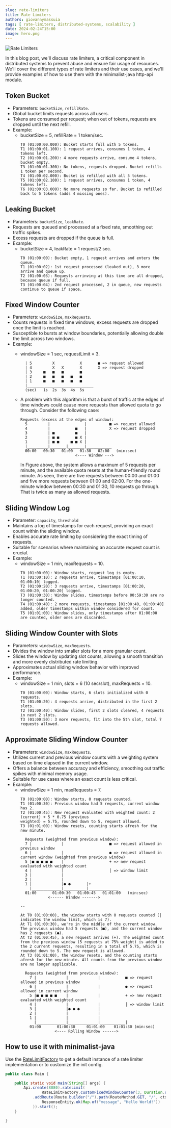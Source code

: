 ```yaml
---
slug: rate-limiters
title: Rate Limiters
authors: giovannymassuia
tags: [ rate-limiters, distributed-systems, scalability ]
date: 2024-02-24T15:00
image: hero.png
---
```


![Rate Limiters](hero.png)

In this blog post, we'll discuss rate limiters, a critical component in distributed systems to
prevent abuse and ensure fair usage of resources. We'll cover the different types of rate
limiters and their use cases, and we'll provide examples of how to use them with the minimalist-java
http-api module.

<!-- truncate -->

## Token Bucket

- Parameters: `bucketSize`, `refillRate`.
- Global bucket limits requests across all users.
- Tokens are consumed per request; when out of tokens, requests are dropped until the next
  refill.
- Example:
    - bucketSize = 5, refillRate = 1 token/sec.
      ```
      T0 (01:00:00.000): Bucket starts full with 5 tokens.
      T1 (01:00:01.100): 1 request arrives, consumes 1 token, 4 tokens left.
      T2 (01:00:01.200): 4 more requests arrive, consume 4 tokens, bucket empty.
      T3 (01:00:01.300): No tokens, requests dropped. Bucket refills 1 token per second.
      T4 (01:00:02.000): Bucket is refilled with all 5 tokens.
      T5 (01:00:02.100): 1 request arrives, consumes 1 token, 4 tokens left.
      T6 (01:00:03.000): No more requests so far. Bucket is refilled back to 5 tokens (adds 4 missing ones).
      ```

## Leaking Bucket

- Parameters: `bucketSize`, `leakRate`.
- Requests are queued and processed at a fixed rate, smoothing out traffic spikes.
- Excess requests are dropped if the queue is full.
- Example:
    - bucketSize = 4, leakRate = 1 request/2 sec.
      ```
      T0 (01:00:00): Bucket empty, 1 request arrives and enters the queue.
      T1 (01:00:02): 1st request processed (leaked out), 3 more arrive and queue up.
      T2 (01:00:03): Requests arrinving at this time are all dropped, because queue if full.
      T3 (01:00:04): 2nd request processed, 2 in queue, new requests continue to queue if space.
      ```

## Fixed Window Counter

- Parameters: `windowSize`, `maxRequests`.
- Counts requests in fixed time windows; excess requests are dropped once the limit is reached.
- Susceptible to bursts at window boundaries, potentially allowing double the limit across two
  windows.
- Example:
    - windowSize = 1 sec, requestLimit = 3.
      ```
        | 5         X           X       ■ => request allowed
        | 4         X   X       X       X => request dropped
        | 3     ■   ■   ■       ■
        | 2     ■   ■   ■   ■   ■
        | 1     ■   ■   ■   ■   ■
        |_____________________________
        (sec)   1s  2s  3s  4s  5s
      ```

    - A problem with this algorithm is that a burst of traffic at the edges of time
      windows could cause more requests than allowed quota to go through. Consider the following
      case:
      ```
      Requests (excess at the edges of window):
        5         |               |          ■ => request allowed
        4         |           ■   |          X => request dropped
        3         | ■         ■   |           
        2         | ■ ■       ■ X |           
        1         | ■ ■     ■ ■ X |           
        |_________|_______|_______|___________
        00:00   00:30   01:00   01:30   02:00   (min:sec)
                              <---- Window --->
      ```
      In Figure above, the system allows a maximum of 5 requests per minute, and the available
      quota
      resets at the human-friendly round minute. As seen, there are five requests between 00:00
      and 01:00 and five more requests between 01:00 and 02:00. For the one-minute window
      between 00:30 and 01:30, 10 requests go through. That is twice as many as allowed
      requests.

## Sliding Window Log

- Parameter: `capacity`, `threshold`
- Maintains a log of timestamps for each request, providing an exact count within the sliding
  window.
- Enables accurate rate limiting by considering the exact timing of requests.
- Suitable for scenarios where maintaining an accurate request count is crucial.
- Example:
    - windowSize = 1 min, maxRequests = 10.
      ```
      T0 (01:00:00): Window starts, request log is empty.
      T1 (01:00:10): 2 requests arrive, timestamps [01:00:10, 01:00:10] logged.
      T2 (01:00:20): 3 requests arrive, timestamps [01:00:20, 01:00:20, 01:00:20] logged.
      T3 (01:00:30): Window slides, timestamps before 00:59:30 are no longer counted.
      T4 (01:00:40): 2 more requests, timestamps [01:00:40, 01:00:40] added, older timestamps within window considered for count.
      T5 (01:01:00): Window slides, only timestamps after 01:00:00 are counted, older ones are discarded.
      ```

## Sliding Window Counter with Slots

- Parameters: `windowSize`, `maxRequests`.
- Divides the window into smaller slots for a more granular count.
- Slides the window by updating slot counts, allowing a smooth transition and more evenly
  distributed rate limiting.
- Approximates actual sliding window behavior with improved performance.
- Example:
    - windowSize = 1 min, slots = 6 (10 sec/slot), maxRequests = 10.
      ```
      T0 (01:00:00): Window starts, 6 slots initialized with 0 requests.
      T1 (01:00:20): 4 requests arrive, distributed in the first 2 slots.
      T2 (01:00:40): Window slides, first 2 slots cleared, 4 requests in next 2 slots.
      T3 (01:00:50): 3 more requests, fit into the 5th slot, total 7 requests allowed.
      ```

## Approximate Sliding Window Counter

- Parameters: `windowSize`, `maxRequests`.
- Utilizes current and previous window counts with a weighting system based on time elapsed in
  the current window.
- Offers a balance between accuracy and efficiency, smoothing out traffic spikes with minimal
  memory usage.
- Suitable for use cases where an exact count is less critical.
- Example:
    - windowSize = 1 min, maxRequests = 7.
      ```
      T0 (01:00:00): Window starts, 0 requests counted.
      T1 (01:00:30): Previous window had 5 requests, current window has 2.
      T2 (01:00:45): New request evaluated with weighted count: 2 (current) + 5 * 0.75 (previous
      weighted) = 5.75, rounded down to 5, request allowed.
      T3 (01:01:00): Window resets, counting starts afresh for the new minute.

        Requests (weighted from previous window):
        7 |             |                    ■ => request allowed in previous window                                
        6 |             |                    ● => request allowed in current window (weighted from previous window)
        5 |■ ■ ■ ■ ■    |                    + => new request evaluated with weighted count
        4 |             |                    │ => window limit
        3 |             |          
        2 |             |          
        1 |             |● ●       |+
          |_____________|__________|_____________
        01:00       01:00:30   01:00:45   01:01:00   (min:sec)
                  <------ Window ------->
      
      --
       
      At T0 (01:00:00), the window starts with 0 requests counted (│ indicates the window limit, which is 7).
      At T1 (01:00:30), we're in the middle of the current window. The previous window had 5 requests (■), and the current window has 2 requests (●).
      At T2 (01:00:45), a new request arrives (+). The weighted count from the previous window (5 requests at 75% weight) is added to the 2 current requests, resulting in a total of 5.75, which is rounded down to 5. The new request is allowed.
      At T3 (01:01:00), the window resets, and the counting starts afresh for the new minute. All counts from the previous window are no longer applicable. 
      
        Requests (weighted from previous window):
          7 |             |             |           ■ => request allowed in previous window
          6 |             |             |           ● => request allowed in current window
          5 |■ ■ ■ ■ ■    |             |           + => new request evaluated with weighted count
          4 |             |             |           │ => window limit
          3 |             |● ● ●        |           
          2 |             |             |           
          1 |             |             |           
            |_____________|_____________|___________|
          01:00       01:00:30     01:01:00    01:01:30 (min:sec)
                     <---- Rolling Window ------>
      ```

## How to use it with minimalist-java

Use
the [RateLimitFactory](https://github.com/giovannymassuia/minimalist-java/blob/main/modules/http-api/src/main/java/io/giovannymassuia/minimalist/java/lib/ratelimiter/RateLimitFactory.java)
to get a default instance of a rate limiter implementation or to customize the init config.

```java
public class Main {

    public static void main(String[] args) {
        Api.create(8080).rateLimit(
                RateLimitFactory.customFixedWindowCounter(3, Duration.ofSeconds(1)))
            .addRoute(Route.builder("/").path(RouteMethod.GET, "/", ctx ->
                ResponseEntity.ok(Map.of("message", "Hello World!"))
            )).start();
    }

}
```
